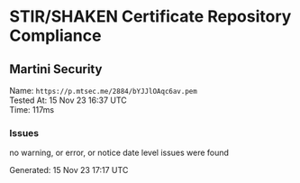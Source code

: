 # STIR/SHAKEN Certificate Repository Compliance

## Martini Security

Name: `https://p.mtsec.me/2884/bYJJlOAqc6av.pem`\
Tested At: 15 Nov 23 16:37 UTC\
Time: 117ms

### Issues

no warning, or error, or notice date level issues were found

Generated: 15 Nov 23 17:17 UTC